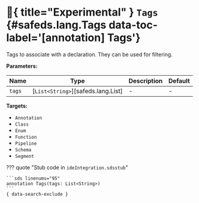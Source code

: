 [//]: # (DO NOT EDIT THIS FILE DIRECTLY. Instead, edit the corresponding stub file and execute `npm run docs:api`.)

# :test_tube:{ title="Experimental" } <code class="doc-symbol doc-symbol-annotation"></code> `Tags` {#safeds.lang.Tags data-toc-label='[annotation] Tags'}

Tags to associate with a declaration. They can be used for filtering.

**Parameters:**

| Name | Type | Description | Default |
|------|------|-------------|---------|
| `tags` | [`List<String>`][safeds.lang.List] | - | - |

**Targets:**

- `Annotation`
- `Class`
- `Enum`
- `Function`
- `Pipeline`
- `Schema`
- `Segment`

??? quote "Stub code in `ideIntegration.sdsstub`"

    ```sds linenums="95"
    annotation Tags(tags: List<String>)
    ```
    { data-search-exclude }

